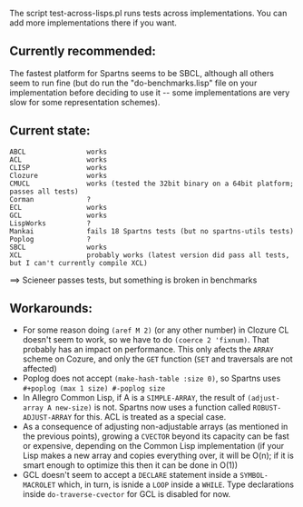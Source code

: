 The script test-across-lisps.pl runs tests across implementations.
You can add more implementations there if you want.

Currently recommended:
----------------------

The fastest platform for Spartns seems to be SBCL, although
all others seem to run fine (but do run the "do-benchmarks.lisp"
file on your implementation before deciding to use it -- some
implementations are very slow for some representation schemes).


Current state:
--------------

```
ABCL               works
ACL                works
CLISP              works
Clozure            works
CMUCL              works (tested the 32bit binary on a 64bit platform; passes all tests)
Corman             ?
ECL                works
GCL                works
LispWorks          ?
Mankai             fails 18 Spartns tests (but no spartns-utils tests)
Poplog             ?
SBCL               works
XCL                probably works (latest version did pass all tests, but I can't currently compile XCL)
```

==> Scieneer passes tests, but something is broken in benchmarks


Workarounds:
------------

* For some reason doing `(aref M 2)` (or any other number) in
  Clozure CL doesn't seem to work, so we have to do `(coerce 2 'fixnum)`.
  That probably has an impact on performance.
  This only afects the `ARRAY` scheme on Cozure, and only the `GET`
  function (`SET` and traversals are not affected)
* Poplog does not accept `(make-hash-table :size 0)`, so Spartns
  uses `#+poplog (max 1 size) #-poplog size`
* In Allegro Common Lisp, if A is a `SIMPLE-ARRAY`, the result of
  `(adjust-array A new-size)` is not.
  Spartns now uses a function called `ROBUST-ADJUST-ARRAY` for this.
  ACL is treated as a special case.
* As a consequence of adjusting non-adjustable arrays (as mentioned
  in the previous points), growing a `CVECTOR` beyond its capacity
  can be fast or expensive, depending on the Common Lisp implementation
  (if your Lisp makes a new array and copies everything over, it will
  be O(n); if it is smart enough to optimize this then it can be done in
  O(1))
* GCL doesn't seem to accept a `DECLARE` statement inside a `SYMBOL-MACROLET`
  which, in turn, is isnide a `LOOP` inside a `WHILE`. Type declarations inside `do-traverse-cvector` for GCL 
  is disabled for now.
